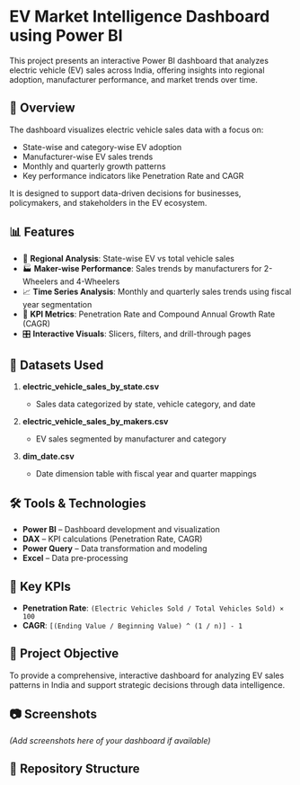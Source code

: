 # EV Market Intelligence Dashboard using Power BI

This project presents an interactive Power BI dashboard that analyzes electric vehicle (EV) sales across India, offering insights into regional adoption, manufacturer performance, and market trends over time.

## 🚗 Overview

The dashboard visualizes electric vehicle sales data with a focus on:
- State-wise and category-wise EV adoption
- Manufacturer-wise EV sales trends
- Monthly and quarterly growth patterns
- Key performance indicators like Penetration Rate and CAGR

It is designed to support data-driven decisions for businesses, policymakers, and stakeholders in the EV ecosystem.

## 📊 Features

- 📍 **Regional Analysis**: State-wise EV vs total vehicle sales
- 🏭 **Maker-wise Performance**: Sales trends by manufacturers for 2-Wheelers and 4-Wheelers
- 📈 **Time Series Analysis**: Monthly and quarterly sales trends using fiscal year segmentation
- 📌 **KPI Metrics**: Penetration Rate and Compound Annual Growth Rate (CAGR)
- 🎛️ **Interactive Visuals**: Slicers, filters, and drill-through pages

## 📁 Datasets Used

1. **electric_vehicle_sales_by_state.csv**
   - Sales data categorized by state, vehicle category, and date

2. **electric_vehicle_sales_by_makers.csv**
   - EV sales segmented by manufacturer and category

3. **dim_date.csv**
   - Date dimension table with fiscal year and quarter mappings

## 🛠️ Tools & Technologies

- **Power BI** – Dashboard development and visualization
- **DAX** – KPI calculations (Penetration Rate, CAGR)
- **Power Query** – Data transformation and modeling
- **Excel** – Data pre-processing

## 📌 Key KPIs

- **Penetration Rate**: `(Electric Vehicles Sold / Total Vehicles Sold) × 100`
- **CAGR**: `[(Ending Value / Beginning Value) ^ (1 / n)] - 1`

## 📎 Project Objective

To provide a comprehensive, interactive dashboard for analyzing EV sales patterns in India and support strategic decisions through data intelligence.

## 📷 Screenshots

*(Add screenshots here of your dashboard if available)*

## 🔗 Repository Structure

